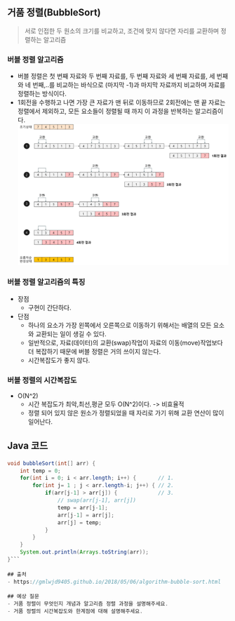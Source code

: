 ## 거품 정렬(BubbleSort)

 > 서로 인접한 두 원소의 크기를 비교하고, 조건에 맞지 않다면 자리를 교환하며 정렬하는 알고리즘

### 버블 정렬 알고리즘
- 버블 정렬은 첫 번째 자료와 두 번째 자료를, 두 번째 자료와 세 번째 자료를, 세 번째와 네 번째,..를 비교하는 바식으로 (마지막 -1)과 마지막 자료까지 비교하며 자료를 정렬하는 방식이다.
- 1회전을 수행하고 나면 가장 큰 자료가 맨 뒤로 이동하므로 2회전에는 맨 끝 자료는 정렬에서 제외하고, 모든 요소들이 정렬될 때 까지 이 과정을 반복하는 알고리즘이다.
![Alt text](img/image-9.png)


### 버블 정렬 알고리즘의 특징
- 장점
    - 구현이 간단하다.
- 단점
    - 하나의 요소가 가장 왼쪽에서 오른쪽으로 이동하기 위해서는 배열의 모든 요소와 교환되는 일이 생길 수 있다. 
    - 일반적으로, 자료(데이터)의 교환(swap)작업이 자료의 이동(move)작업보다 더 복잡하기 때문에 버블 정렬은 거의 쓰이지 않는다.
    - 시간복잡도가 좋지 않다.

### 버블 정렬의 시간복잡도
- O(N^2)
    - 시간 복잡도가 최악,최선,평균 모두 O(N^2)이다. -> 비효율적
    - 정렬 되어 있지 않은 원소가 정렬되었을 때 자리로 가기 위해 교환 연산이 많이 일어난다. 

## Java 코드
```java
void bubbleSort(int[] arr) {
    int temp = 0;
	for(int i = 0; i < arr.length; i++) {       // 1.
		for(int j= 1 ; j < arr.length-i; j++) { // 2.
			if(arr[j-1] > arr[j]) {             // 3.
                // swap(arr[j-1], arr[j])
				temp = arr[j-1];
				arr[j-1] = arr[j];
				arr[j] = temp;
			}
		}
	}
	System.out.println(Arrays.toString(arr));
}```

## 출처
- https://gmlwjd9405.github.io/2018/05/06/algorithm-bubble-sort.html

## 예상 질문
- 거품 정렬이 무엇인지 개념과 알고리즘 정렬 과정을 설명해주세요.
- 거품 정렬의 시간복잡도와 한계점에 대해 설명해주세요.
